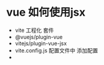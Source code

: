 # vue 如何使用jsx 

- vite 工程化 套件
- @vuejs/plugin-vue
- vitejs/plugin-vue-jsx
- vite.config.js 配置文件中 添加配置
- 